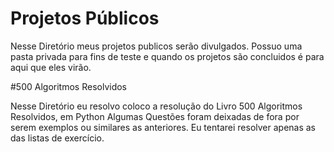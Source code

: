 # Projetos Públicos

Nesse Diretório meus projetos publicos serão divulgados. Possuo uma pasta privada para fins de teste e quando os projetos são concluidos
é para aqui que eles virão.

#500 Algoritmos Resolvidos

Nesse Diretório eu resolvo coloco a resolução do Livro 500 Algoritmos Resolvidos, em Python
Algumas Questões foram deixadas de fora por serem exemplos ou similares as anteriores. Eu tentarei resolver apenas as das listas de exercício.
